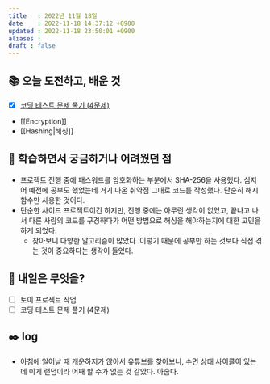 ```yaml
---
title   : 2022년 11월 18일 
date    : 2022-11-18 14:37:12 +0900
updated : 2022-11-18 23:50:01 +0900
aliases : 
draft : false
---
```


## 📚 오늘 도전하고, 배운 것
- [x] [코딩 테스트 문제 풀기 (4문제)](https://github.com/padosum/algorithm/commit/19e0bea3948df36bbb7a51bff272cc505f53a01f)
- [[Encryption]]
- [[Hashing|해싱]]

## 🤔 학습하면서 궁금하거나 어려웠던 점
- 프로젝트 진행 중에 패스워드를 암호화하는 부분에서 SHA-256을 사용했다. 심지어 예전에 공부도 했었는데 거기 나온 취약점 그대로 코드를 작성했다. 단순히 해시 함수만 사용한 것이다.
- 단순한 사이드 프로젝트이긴 하지만, 진행 중에는 아무런 생각이 없었고, 끝나고 나서 다른 사람의 코드를 구경하다가 어떤 방법으로 해싱을 해야하는지에 대한 고민을 하게 되었다.
	- 찾아보니 다양한 알고리즘이 많았다. 이렇기 때문에 공부만 하는 것보다 직접 겪는 것이 중요하다는 생각이 들었다. 

## 🌅 내일은 무엇을?
- [ ] 토이 프로젝트 작업
- [ ] 코딩 테스트 문제 풀기 (4문제)

## ✒️ log
- 아침에 일어날 때 개운하지가 않아서 유튜브를 찾아보니, 수면 상태 사이클이 있는데 이게 랜덤이라 어째 할 수가 없는 것 같았다. 아숩다.
